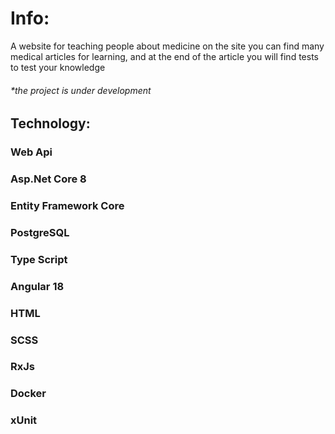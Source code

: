 # Info:
A website for teaching people about medicine
on the site you can find many medical articles for learning, and at the end of the article you will find tests to test your knowledge
###### *the project is under development

## Technology:
### Web Api
### Asp.Net Core 8
### Entity Framework Core
### PostgreSQL
### Type Script
### Angular 18
### HTML
### SCSS
### RxJs
### Docker
### xUnit
